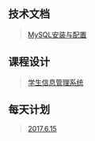 ## 技术文档
>[MySQL安装与配置](./MySQL安装.md)

## 课程设计
>[学生信息管理系统](/stu.md)

## 每天计划
>[2017.6.15](./2017.6.15.md)

